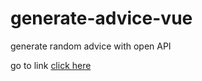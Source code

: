 # generate-advice-vue
generate random advice with open API

go to link
[click here](https://generate-advice-vue.vercel.app/)
